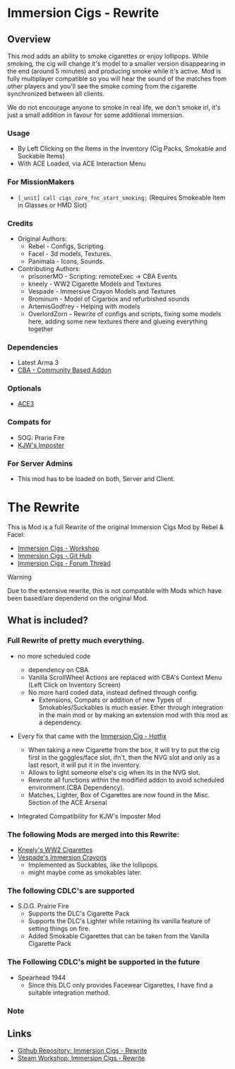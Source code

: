 # Immersion Cigs - Rewrite

## Overview

This mod adds an ability to smoke cigarettes or enjoy lollipops.
While smoking, the cig will change it's model to a smaller version disappearing in the end (around 5 minutes) and producing smoke while it's active.
Mod is fully multiplayer compatible so you will hear the sound of the matches from other players and you'll see the smoke coming from the cigarette synchronized between all clients.

We do not encourage anyone to smoke in real life, we don't smoke irl, it's just a small addition in favour for some additional immersion.

### Usage
- By Left Clicking on the Items in the Inventory (Cig Packs, Smokable and Suckable Items)
- With ACE Loaded, via ACE Interaction Menu


### For MissionMakers
- `[_unit] call cigs_core_fnc_start_smoking;` (Requires Smokeable Item in Glasses or HMD Slot)

### Credits
- Original Authors:
  - Rebel - Configs, Scripting.
  - Facel - 3d models, Textures.
  - Panimala - Icons, Sounds.
- Contributing Authors:
  - prisonerMO - Scripting: remoteExec -> CBA Events
  - kneely - WW2 Cigarette Models and Textures
  - Vespade - Immersive Crayon Models and Textures
  - Brominum - Model of Cigarbox and refurbished sounds
  - ArtemisGodfrey - Helping with models
  - OverlordZorn - Rewrite of configs and scripts, fixing some models here, adding some new textures there and glueing everything together

### Dependencies
- Latest Arma 3
- [CBA - Community Based Addon](https://steamcommunity.com/sharedfiles/filedetails/?id=450814997)

### Optionals
- [ACE3](https://steamcommunity.com/sharedfiles/filedetails/?id=463939057)

### Compats for
- SOG: Prarie Fire
- [KJW's Imposter](https://steamcommunity.com/sharedfiles/filedetails/?id=2917554904)

### For Server Admins
- This mod has to be loaded on both, Server and Client.


# The Rewrite

This is Mod is a full Rewrite of the original Immersion Cigs Mod by Rebel & Facel:
- [Immersion Cigs - Workshop](https://steamcommunity.com/sharedfiles/filedetails/?id=753946944)
- [Immersion Cigs - Git Hub](https://github.com/rebelvg/immersion_cigs/tree/master)
- [Immersion Cigs - Forum Thread](https://forums.bistudio.com/forums/topic/181841-immersion-cigs/)

> [!WARNING]
> Due to the extensive rewrite, this is not compatible with Mods which have been based/are dependend on the original Mod.

## What is included?

### Full Rewrite of pretty much everything.
- no more scheduled code
  - dependency on CBA
  - Vanilla ScrollWheel Actions are replaced with CBA's Context Menu (Left Click on Inventory Screen)
  - No more hard coded data, instead defined through config.
    - Extensions, Compats or addition of new Types of Smokables/Suckables is much easier. Ether through integration in the main mod or by making an extension mod with this mod as a dependency.

- Every fix that came with the [Immersion Cig - Hotfix](https://steamcommunity.com/sharedfiles/filedetails/?id=3146026772)
  - When taking a new Cigarette from the box, it will try to put the cig first in the goggles/face slot, ifn't, then the NVG slot and only as a last resort, it will put it in the inventory.
  - Allows to light someone else's cig when its in the NVG slot.
  - Rewrote all functions within the modified addon to avoid scheduled environment.(CBA Dependency).
  - Matches, Lighter, Box of Cigarettes are now found in the Misc. Section of the ACE Arsenal

- Integrated Compatibility for KJW's Imposter Mod

### The following Mods are merged into this Rewrite:
- [Kneely's WW2 Cigarettes](https://steamcommunity.com/sharedfiles/filedetails/?id=3174419638)
- [Vespade's Immersion Crayons](https://steamcommunity.com/sharedfiles/filedetails/?id=2311516767) 
  - Implemented as Suckables, like the lollipops.
  - might maybe come as smokables later.

### The following CDLC's are supported
- S.O.G. Prairie Fire
  - Supports the DLC's Cigarette Pack
  - Supports the DLC's Lighter while retaining its vanilla feature of setting things on fire.
  - Added Smokable Cigarettes that can be taken from the Vanilla Cigarette Pack

### The Following CDLC's might be supported in the future
- Spearhead 1944
  - Since this DLC only provides Facewear Cigarettes, I have find a suitable integration method.

### Note

## Links
- [Github Repository: Immersion Cigs - Rewrite](https://github.com/OverlordZorn/immersion-cigs-rewrite)
- [Steam Workshop: Immersion Cigs - Rewrite](https://steamcommunity.com/sharedfiles/filedetails/?id=3375788189)
